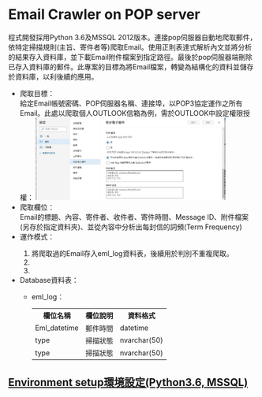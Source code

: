 # Email Crawler on POP server
程式開發採用Python 3.6及MSSQL 2012版本。連接pop伺服器自動地爬取郵件，依特定掃描規則(主旨、寄件者等)爬取Email。使用正則表達式解析內文並將分析的結果存入資料庫，並下載Email附件檔案到指定路徑。最後於pop伺服器端刪除已存入資料庫的郵件。此專案的目標為將Email檔案，轉變為結構化的資料並儲存於資料庫，以利後續的應用。
<ul>
  <li>爬取目標：</li>
  給定Email帳號密碼、POP伺服器名稱、連接埠，以POP3協定運作之所有Email。此處以爬取個人OUTLOOK信箱為例，需於OUTLOOK中設定權限授權：
  <img src="https://github.com/superRenh/Email-Crawler/blob/master/images/pop%E8%A8%AD%E5%AE%9A.JPG" width="80%" height="80%" style="float.center">
  <li>爬取欄位：</li>
  Email的標題、內容、寄件者、收件者、寄件時間、Message ID、附件檔案(另存於指定資料夾)、並從內容中分析出每封信的詞頻(Term Frequency)
  <li>運作模式：</li>
    <ol type='1'>
      <li>將爬取過的Email存入eml_log資料表，後續用於判別不重複爬取。</li>
      <li></li>
      <li></li>
    </ol>
  <li>Database資料表：</li>
    <ul>
      <li>eml_log：</li>
  <table style="width:100%">
  <tr>
    <th>欄位名稱</th>
    <th>欄位說明</th> 
    <th>資料格式</th>
  </tr>
  <tr>
    <td>Eml_datetime</td>
    <td>郵件時間</td> 
    <td>datetime</td>
  </tr>
  <tr>
    <td>type</td>
    <td>掃描狀態</td> 
    <td>nvarchar(50)</td>
  </tr>
  <tr>
    <td>type</td>
    <td>掃描狀態</td> 
    <td>nvarchar(50)</td>
  </tr>
</table>
  </ul>
</ul>

## <ins>Environment setup環境設定(Python3.6, MSSQL)<ins>
